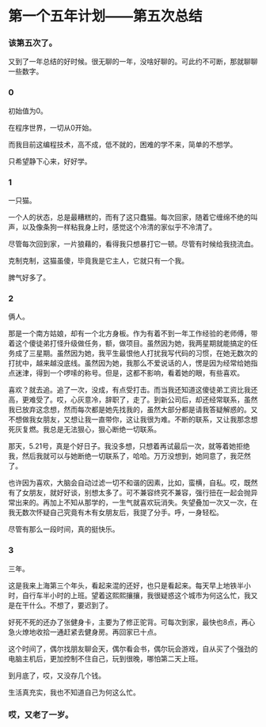 # 第一个五年计划——第五次总结

### 该第五次了。
又到了一年总结的好时候。很无聊的一年，没啥好聊的。可此约不可断，那就聊聊一些数字。
### 0
初始值为0。

在程序世界，一切从0开始。

而我目前这编程技术，高不成，低不就的，困难的学不来，简单的不想学。

只希望静下心来，好好学。

### 1
一只猫。

一个人的状态，总是最糟糕的，而有了这只蠢猫。每次回家，随着它缠绵不绝的叫声，以及像条狗一样粘我身上时，感觉这个冷清的家似乎不冷清了。

尽管每次回到家，一片狼藉的，看得我只想暴打它一顿。尽管有时候给我挠流血。

克制克制，这猫虽傻，毕竟我是它主人，它就只有一个我。

脾气好多了。

### 2
俩人。

那是一个南方姑娘，却有一个北方身板。作为有着不到一年工作经验的老师傅，带着这个傻徒弟打怪升级做任务，额，做项目。虽然因为她，我两星期就能搞定的任务成了三星期。虽然因为她，我平生最恨他人打扰我写代码的习惯，在她无数次的打扰中，越来越没底线。虽然因为她，我那么不爱说话的人，愣是因为经常给她指点迷津，得到一个啰嗦的称号。但是，这都不影响，看着她的眼，有些喜欢。

喜欢？就去追。追了一次，没成，有点受打击。而当我还知道这傻徒弟工资比我还高，更难受了。哎，心灰意冷，辞职了，走了。到新公司后，却还经常联系，虽然我已放弃这念想，然而每次都是她先找我的，虽然大部分都是请我答疑解惑的。又不想做我女朋友，又想让我一直带你，这让我很为难。不断的联系，又让我那念想死灰复燃。我总是无法狠心，狠心断绝一切联系。

那天，5.21号，真是个好日子。我没多想，只想着再试最后一次，就等着她拒绝我，然后我就可以与她断绝一切联系了，哈哈。万万没想到，她同意了，我茫然了。

也许因为喜欢，大脑会自动过滤一切不和谐的因素，比如，蛮横，自私。哎，既然有了女朋友，就好好谈，别想太多了。可不兼容终究不兼容，强行扭在一起会抛异常出来的。再加上不知从那学的，一生气就喜欢玩消失。失望叠加一次又一次，在我无数次怀疑自己究竟有木有女朋友后，我提了分手。呼，一身轻松。

尽管有那么一段时间，真的挺快乐。

### 3
三年。

这是我来上海第三个年头，看起来混的还好，也只是看起来。每天早上地铁半小时，自行车半小时的上班。望着这熙熙攘攘，我很疑惑这个城市为何这么忙，我又是在干什么。不想了，要迟到了。

好死不死的还办了张健身卡，主要为了修正驼背。可每次到家，最快也8点，再心急火燎地收拾一通赶紧去健身房。再回家已十点。

这个时间了，偶尔找朋友聊会天，偶尔看会书，偶尔玩会游戏，自从买了个强劲的电脑主机后，更加控制不住自己，玩到很晚，哪怕第二天上班。

到月底了，哎，又没存几个钱。

生活真充实，我也不知道自己为何这么忙。

### 哎，又老了一岁。
